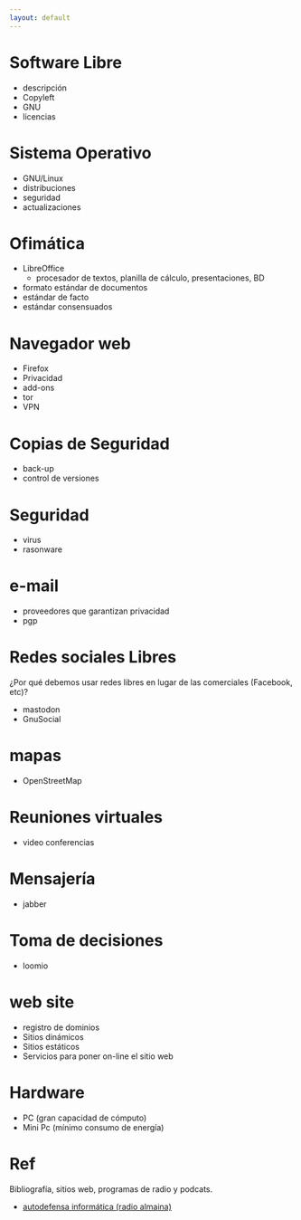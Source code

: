 ```yaml
---
layout: default
---
```


# Software Libre

- descripción
- Copyleft
- GNU
- licencias

# Sistema Operativo

- GNU/Linux
- distribuciones
- seguridad
- actualizaciones

# Ofimática

- LibreOffice
  - procesador de textos, planilla de cálculo, presentaciones, BD
- formato estándar de documentos
- estándar de facto
- estándar consensuados

# Navegador web

- Firefox
- Privacidad
- add-ons
- tor
- VPN

# Copias de Seguridad

- back-up
- control de versiones

# Seguridad

- virus
- rasonware

# e-mail

- proveedores que garantizan privacidad
- pgp

# Redes sociales Libres

¿Por qué debemos usar redes libres en lugar de las comerciales (Facebook, etc)?

- mastodon
- GnuSocial

# mapas

- OpenStreetMap

# Reuniones virtuales

- video conferencias

# Mensajería

- jabber

# Toma de decisiones

- loomio

# web site

- registro de dominios
- Sitios dinámicos
- Sitios estáticos
- Servicios para poner on-line el sitio web

# Hardware

- PC (gran capacidad de cómputo)
- Mini Pc (mínimo consumo de energía)

# Ref

Bibliografía, sitios web, programas de radio y podcats.

- [autodefensa informática (radio almaina)](https://autodefensainformatica.radioalmaina.org)
